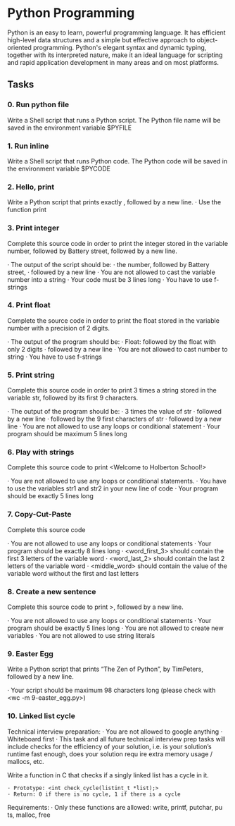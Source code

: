 # Python Programming

Python is an easy to learn, powerful programming language. It has efficient high-level data structures and a simple but effective approach to object-oriented programming. Python's elegant syntax and dynamic typing, together with its interpreted nature, make it an ideal language for scripting and rapid application development in many areas and on most platforms.

## Tasks

### 0. Run python file
Write a Shell script that runs a Python script.
The Python file name will be saved in the environment variable $PYFILE

### 1. Run inline
Write a Shell script that runs Python code.
The Python code will be saved in the environment variable $PYCODE

### 2. Hello, print
Write a Python script that prints exactly <Programming is like building a multilingual puzzle>, followed by a new line.
	· Use the function print

### 3. Print integer
Complete this source code in order to print the integer stored in the variable number, followed by Battery street, followed by a new line.

· The output of the script should be:
	· the number, followed by Battery street,
	· followed by a new line
· You are not allowed to cast the variable number into a string
· Your code must be 3 lines long
· You have to use f-strings

### 4. Print float
Complete the source code in order to print the float stored in the variable number with a precision of 2 digits.

· The output of the program should be:
	· Float:  followed by the float with only 2 digits
	· followed by a new line
· You are not allowed to cast number to string
· You have to use f-strings

### 5. Print string
Complete this source code in order to print 3 times a string stored in the variable str, followed by its first 9 characters.

· The output of the program should be:
	· 3 times the value of str
	· followed by a new line
	· followed by the 9 first characters of str
	· followed by a new line
· You are not allowed to use any loops or conditional statement
· Your program should be maximum 5 lines long

### 6. Play with strings
Complete this source code to print <Welcome to Holberton School!>

· You are not allowed to use any loops or conditional statements.
· You have to use the variables str1 and str2 in your new line of code
· Your program should be exactly 5 lines long

### 7. Copy-Cut-Paste
Complete this source code

· You are not allowed to use any loops or conditional statements
· Your program should be exactly 8 lines long
· <word_first_3> should contain the first 3 letters of the variable word
· <word_last_2> should contain the last 2 letters of the variable word
· <middle_word> should contain the value of the variable word without the first and last letters

### 8. Create a new sentence
Complete this source code to print <object-oriented programming with Python>>, followed by a new line.


· You are not allowed to use any loops or conditional statements
· Your program should be exactly 5 lines long
· You are not allowed to create new variables
· You are not allowed to use string literals

### 9. Easter Egg
Write a Python script that prints “The Zen of Python”, by TimPeters, followed by a new line.

· Your script should be maximum 98 characters long (please check with <wc -m 9-easter_egg.py>)

### 10. Linked list cycle

Technical interview preparation:
	· You are not allowed to google anything
	· Whiteboard first
	· This task and all future technical interview prep tasks will 		include checks for the efficiency of your solution, i.e. is 	      your solution’s runtime fast enough, does your solution requ	    ire extra memory usage / mallocs, etc.

Write a function in C that checks if a singly linked list has a cycle in it.

	· Prototype: <int check_cycle(listint_t *list);>
	· Return: 0 if there is no cycle, 1 if there is a cycle

Requirements:
	· Only these functions are allowed: write, printf, putchar, pu	        ts, malloc, free
